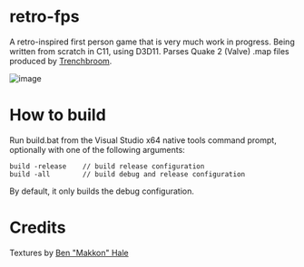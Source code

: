 # retro-fps

A retro-inspired first person game that is very much work in progress. Being written from scratch in C11, using D3D11. Parses Quake 2 (Valve) .map files produced by [Trenchbroom](https://trenchbroom.github.io/).

![image](https://user-images.githubusercontent.com/49493579/200457373-94b0d1c9-091d-45dc-8fe2-ad2a49e0a151.png)

# How to build
Run build.bat from the Visual Studio x64 native tools command prompt, optionally with one of the following arguments:  
```
build -release    // build release configuration  
build -all        // build debug and release configuration  
```
  
By default, it only builds the debug configuration.

# Credits
Textures by [Ben "Makkon" Hale](https://twitter.com/makkon_art/)
